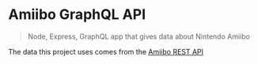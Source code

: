 # Amiibo GraphQL API

> Node, Express, GraphQL app that gives data about Nintendo Amiibo

The data this project uses comes from the [Amiibo REST API](https://github.com/N3evin/AmiiboAPI)

